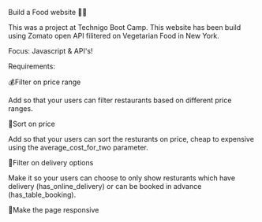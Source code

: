 Build a Food website 🌮🥑

This was a project at Technigo Boot Camp. This website has been build using Zomato open API filitered on Vegetarian Food in New York.

Focus: Javascript & API's! 


Requirements:

💰Filter on price range

Add so that your users can filter restaurants based on different price ranges.

🚀Sort on price

Add so that your users can sort the resturants on price, cheap to expensive using the average_cost_for_two parameter.


💬Filter on delivery options

Make it so your users can choose to only show resturants which have delivery (has_online_delivery) or can be booked in advance (has_table_booking).

📱Make the page responsive
